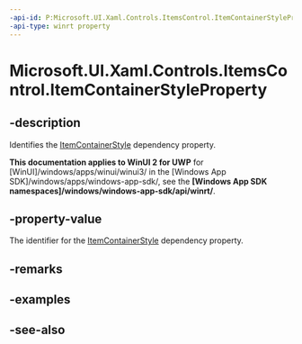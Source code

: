 ```yaml
---
-api-id: P:Microsoft.UI.Xaml.Controls.ItemsControl.ItemContainerStyleProperty
-api-type: winrt property
---
```


<!-- Property syntax
public Windows.UI.Xaml.DependencyProperty ItemContainerStyleProperty { get; }
-->

# Microsoft.UI.Xaml.Controls.ItemsControl.ItemContainerStyleProperty

## -description
Identifies the [ItemContainerStyle](itemscontrol_itemcontainerstyle.md) dependency property.

**This documentation applies to WinUI 2 for UWP** for [WinUI]/windows/apps/winui/winui3/ in the [Windows App SDK]/windows/apps/windows-app-sdk/, see the **[Windows App SDK namespaces]/windows/windows-app-sdk/api/winrt/**.

## -property-value
The identifier for the [ItemContainerStyle](itemscontrol_itemcontainerstyle.md) dependency property.

## -remarks

## -examples

## -see-also
